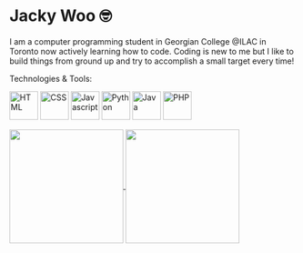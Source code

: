 # Jacky Woo 🤓
I am a computer programming student in Georgian College @ILAC in Toronto now actively learning how to code.
Coding is new to me but I like to build things from ground up and try to accomplish a small target every time!

Technologies & Tools:

<img height=50 align="center" src="https://github.com/jackywooks/README/assets/146035892/56536771-f37f-4caf-a4a3-0b4589f9bc79" alt= "HTML" />
<img height=50 align="center" src="https://github.com/jackywooks/README/assets/146035892/15e1646e-3773-44f2-9e76-b51d6e4925a0" alt= "CSS" />
<img height=50 align="center" src="https://github.com/jackywooks/README/assets/146035892/3fcbdeca-3d00-47b8-a8a1-b67e960cf3c3" alt= "Javascript" />
<img height=50 align="center" src="https://github.com/jackywooks/README/assets/146035892/d1561231-baf3-46ad-9a86-367b6cad00a5" alt= "Python" />
<img height=50 align="center" src="https://github.com/jackywooks/README/assets/146035892/d3864d18-86e0-4d89-82d3-68b7b10a1264" alt= "Java" />
<img height=50 align="center" src="https://github.com/jackywooks/README/assets/146035892/2aa5d0e3-49a9-4a04-bf84-43c2a43cb17c" alt= "PHP" />
<img height=0 align="center" src="https://github.com/jackywooks/README/assets/146035892/65b9c682-2576-4433-b102-cc5f4ae93901" alt= "React" />
<img height=0 align="center" src="https://github.com/jackywooks/README/assets/146035892/b213e792-1b0a-420a-a63e-36dbd0e47e50" alt= "Node.js" />
<img height=0 align="center" src="https://github.com/jackywooks/README/assets/146035892/dbf64f3b-9f37-45df-9ef2-624a56d181e9" alt= "Selenium" />

<br>
<br>
<a href="https://github.com/jackywooks">
  <img height=200 align="center" src="https://github-readme-stats.vercel.app/api?username=jackywooks&theme=dracula&show_icons=true&hide_border=true&count_private=true" />
</a>

<a href="https://github.com/jackywooks">
  <img height=200 align="center" src="https://github-readme-stats.vercel.app/api/top-langs/?username=jackywooks&theme=dracula&show_icons=true&hide_border=true&layout=donut" />
</a>


